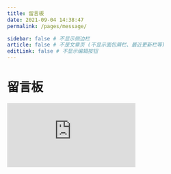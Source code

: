 ```yaml
---
title: 留言板
date: 2021-09-04 14:38:47
permalink: /pages/message/

sidebar: false # 不显示侧边栏
article: false # 不是文章页 (不显示面包屑栏、最近更新栏等)
editLink: false # 不显示编辑按钮
---
```

# 留言板

<iframe src="https://player.bilibili.com/player.html?aid=420367466&bvid=BV1B64y1q7Cw&cid=401728312&page=1&as_wide=1&high_quality=1&danmaku=0" scrolling="no" border="0" frameborder="no" framespacing="0" allowfullscreen="true"> </iframe>
